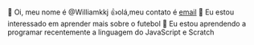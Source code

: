  👋 Oi, meu nome é @Williamkkj
:+1:olá,meu contato é [email](william.heymovski@escola.pr.br.gov)
 👀 Eu estou interessado em aprender mais sobre o futebol
 🌱 Eu estou aprendendo a programar recentemente a linguagem do JavaScript e Scratch


<!---
Williamkkj/Williamkkj is a ✨ special ✨ repository because its `README.md` (this file) appears on your GitHub profile.
You can click the Preview link to take a look at your changes.
--->
